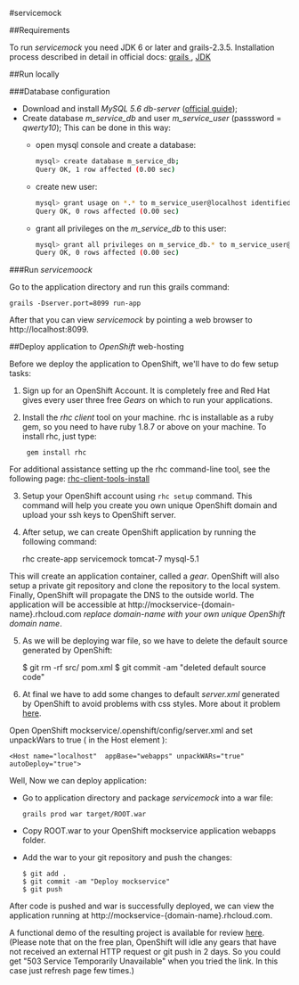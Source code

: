 #servicemock


##Requirements

To run *servicemock* you need JDK 6 or later and grails-2.3.5. Installation process described in
detail in official docs: <a href="http://grails.org/doc/latest/guide/gettingStarted.html#requirements" target="_blank">
grails </a>, <a href="http://docs.oracle.com/javase/7/docs/webnotes/install/windows/jdk-installation-windows.html"
target="_blank">JDK</a>

##Run locally

###Database configuration

* Download and install *MySQL 5.6 db-server* (<a href="http://dev.mysql.com/doc/refman/5.1/en/windows-installation.html"
    target="_blank">official guide</a>);
* Create database *m_service_db* and user *m_service_user* (passsword = *qwerty10*); This can be done in this way:
    - open mysql console and create a database:
        
        ```sh
        mysql> create database m_service_db; 
        Query OK, 1 row affected (0.00 sec)

    - create new user:
        
        ```sh
        mysql> grant usage on *.* to m_service_user@localhost identified by 'qwerty10';
        Query OK, 0 rows affected (0.00 sec)

    - grant all privileges on the *m_service_db* to this user:

        ```sh
        mysql> grant all privileges on m_service_db.* to m_service_user@localhost; 
        Query OK, 0 rows affected (0.00 sec)

###Run *servicemoock*

Go to the application directory and run this grails command:

    grails -Dserver.port=8099 run-app

After that you can view *servicemock* by pointing a web browser to http://localhost:8099.

##Deploy application to *OpenShift* web-hosting

Before we deploy the application to OpenShift, we'll have to do few setup tasks:

1) Sign up for an OpenShift Account. It is completely free and Red Hat gives every user three free *Gears* on which to run your applications.

2) Install the *rhc client* tool on your machine. rhc is installable as a ruby gem, so you need to have ruby 1.8.7 or above on your machine. To install rhc, just type:

        gem install rhc

For additional assistance setting up the rhc command-line tool, see the following page:
<a href="https://openshift.redhat.com/community/developers/rhc-client-tools-install" target="_blank">
rhc-client-tools-install
</a>

3) Setup your OpenShift account using `rhc setup` command. This command will help you create you own unique OpenShift domain and upload your ssh keys to OpenShift server.

4) After setup, we can create OpenShift application by running the following command:

    rhc create-app servicemock tomcat-7 mysql-5.1

This will create an application container, called a *gear*. OpenShift will also setup a private git repository and clone the repository to the local system. Finally, OpenShift will propagate the DNS to the outside world.
The application will be accessible at http://mockservice-{domain-name}.rhcloud.com *replace domain-name with your own unique OpenShift domain name*.

5) As we will be deploying war file, so we have to delete the default source generated by OpenShift:

    $ git rm -rf src/ pom.xml
    $ git commit -am "deleted default source code"

6) At final we have to add some changes to default *server.xml* generated by OpenShift to avoid problems with css styles. More about it problem
<a href="https://www.openshift.com/forums/openshift/missing-css-files-when-using-grails-war-modules" target="_blank">here</a>.

Open OpenShift mockservice/.openshift/config/server.xml and set unpackWars to true ( in the Host element ):

    <Host name="localhost"  appBase="webapps" unpackWARs="true" autoDeploy="true">    


Well, Now we can deploy application: 

- Go to application directory and package *servicemock* into a war file:

    `grails prod war target/ROOT.war`

- Copy ROOT.war to your OpenShift mockservice application webapps folder.

- Add the war to your git repository and push the changes:
    
    ```git
    $ git add .
    $ git commit -am "Deploy mockservice"
    $ git push

After code is pushed and war is successfully deployed, we can view the application running at
http://mockservice-{domain-name}.rhcloud.com.

A functional demo of the resulting project is available for review
<a href="http://mockservice-servicemock.rhcloud.com">here</a>. (Please note that on the free plan, OpenShift will idle any gears that have not received an external HTTP request or git push in 2 days. So you could get "503 Service Temporarily Unavailable" when you tried the link. In this case just refresh page few times.)

